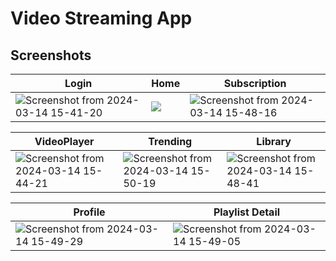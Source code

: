 # Video Streaming App

## Screenshots

|       **Login**        |      **Home**        |     **Subscription**   |
|------------------------|----------------------|------------------------|
|![Screenshot from 2024-03-14 15-41-20](https://github.com/YashR25/Youtube-Android-App/assets/95738812/a29c8a47-57e7-4fb5-b5c1-cc9ac2764744)|![](https://github.com/YashR25/Youtube-Android-App/assets/95738812/2f3072af-4264-456d-8202-702f960bb43f)|![Screenshot from 2024-03-14 15-48-16](https://github.com/YashR25/Youtube-Android-App/assets/95738812/409dad82-2cbe-40f8-b3a5-d71c3ac7b170)


|     **VideoPlayer**    |     **Trending**     |       **Library**      |
|------------------------|----------------------|------------------------|
|![Screenshot from 2024-03-14 15-44-21](https://github.com/YashR25/Youtube-Android-App/assets/95738812/d0abfa58-ebcd-4bbb-957a-36d31b765e5c)|![Screenshot from 2024-03-14 15-50-19](https://github.com/YashR25/Youtube-Android-App/assets/95738812/a114cf89-ad96-4ed9-8d7a-46fac585c11e)|![Screenshot from 2024-03-14 15-48-41](https://github.com/YashR25/Youtube-Android-App/assets/95738812/55e6f6d6-bd31-49ef-af8e-ab3c826c9da2)


|     **Profile**    |     **Playlist Detail**     |
|--------------------|-----------------------------|
|![Screenshot from 2024-03-14 15-49-29](https://github.com/YashR25/Youtube-Android-App/assets/95738812/5af5ec9c-7c9b-40c0-9f2c-03dbe6f34e30)|![Screenshot from 2024-03-14 15-49-05](https://github.com/YashR25/Youtube-Android-App/assets/95738812/ead92eb0-5119-463d-b734-902ae8ef13b9)





